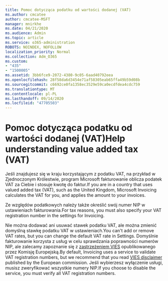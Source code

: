 ```yaml
---
title: Pomoc dotycząca podatku od wartości dodanej (VAT)
ms.author: cmcatee
author: cmcatee-MSFT
manager: mnirkhe
ms.date: 04/21/2020
ms.audience: Admin
ms.topic: article
ms.service: o365-administration
ROBOTS: NOINDEX, NOFOLLOW
localization_priority: Normal
ms.collection: Adm_O365
ms.custom:
- "435"
- "1500005"
ms.assetid: 3bb6fce9-2072-4380-9c05-6aad40792eea
ms.openlocfilehash: 28f58da6d3454e71af58305eab65ffa49b59d08b
ms.sourcegitcommit: c6692ce0fa1358ec3529e59ca0ecdfdea4cdc759
ms.translationtype: MT
ms.contentlocale: pl-PL
ms.lasthandoff: 09/14/2020
ms.locfileid: "47705503"
---
```

# <a name="help-understanding-value-added-tax-vat"></a><span data-ttu-id="c19a3-102">Pomoc dotycząca podatku od wartości dodanej (VAT)</span><span class="sxs-lookup"><span data-stu-id="c19a3-102">Help understanding value added tax (VAT)</span></span>

<span data-ttu-id="c19a3-103">Jeśli znajdujesz się w kraju korzystającym z podatku VAT, na przykład w Zjednoczonym Królestwie, program Microsoft fakturowanie oblicza podatek VAT za Ciebie i stosuje kwotę do faktur.</span><span class="sxs-lookup"><span data-stu-id="c19a3-103">If you are in a country that uses valued added tax (VAT), such as the United Kingdom, Microsoft Invoicing calculates the VAT for you, and applies the amount to your invoices.</span></span>
  
<span data-ttu-id="c19a3-104">Ze względów podatkowych należy także określić swój numer NIP w ustawieniach fakturowania.</span><span class="sxs-lookup"><span data-stu-id="c19a3-104">For tax reasons, you must also specify your VAT registration number in the settings for Invoicing.</span></span>
  
<span data-ttu-id="c19a3-105">Nie można dodawać ani usuwać stawek podatku VAT, ale można zmienić domyślną stawkę podatku VAT w ustawieniach.</span><span class="sxs-lookup"><span data-stu-id="c19a3-105">You can't add or remove VAT rates, but you can change the default VAT rate in Settings.</span></span> <span data-ttu-id="c19a3-106">Domyślnie fakturowanie korzysta z usług w celu sprawdzania poprawności numerów NIP, ale zalecamy zapoznanie się z [zastrzeżeniem VIES](https://go.microsoft.com/fwlink/?LinkID=841741) opublikowanego przez Komisję Europejską.</span><span class="sxs-lookup"><span data-stu-id="c19a3-106">By default, Invoicing uses a service to validate VAT registration numbers, but we recommend that you read [VIES disclaimer](https://go.microsoft.com/fwlink/?LinkID=841741) published by the European commission.</span></span> <span data-ttu-id="c19a3-107">Jeśli wybierzesz wyłączenie usługi, musisz zweryfikować wszystkie numery NIP.</span><span class="sxs-lookup"><span data-stu-id="c19a3-107">If you choose to disable the service, you must verify all VAT registration numbers.</span></span>